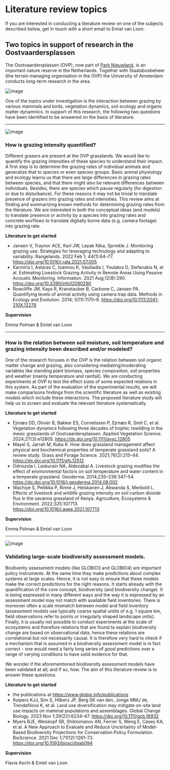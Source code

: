 # Literature review topics

If you are interested in conducting a literature review on one of the subjects described below, get in touch with a short email to Emiel van Loon.

## Two topics in support of research in the Oostvaardersplassen

The Oostvaardersplassen (OVP), now part of [Park Nieuwland](https://www.nationaalparknieuwland.nl/en/the-park), is an important nature reserve in the Netherlands.
Together with Staatsbosbeheer (the terrain managing organisation in the OVP) the University of Amsterdam conducts long-term research in the area. 

![image](https://github.com/user-attachments/assets/e25cb7c8-b196-41c2-b41d-553fd57d3fa0)

One of the topics under investigation is the interaction between grazing by various mammals and birds, vegetation dynamics, soil ecology and organic matter dynamnics.
In support of this research, the following two questions have been identified to be answered on the basis of literature.

---

![image](https://github.com/user-attachments/assets/8254d9e1-b44b-4423-8715-c47f09f79864)

### How is grazing intensity quantified? 

Different grazers are present at the OVP grasslands. We would like to quantify the grazing intensities of these species to understand their impact. 
A first step is to determine the grazing rates of individual animals and generalize that to species or even species groups.
Basic animal physiology and ecology learns us that there are large differences in grazing rates between species, and that there might also be relevant differences between individuals. 
Besides, there are species which pause regularly (for digestion or due to disturbance).
For these reasons it may not be trivial to translate presence of grazers into grazing rates and intensities. 
This review aims at finding and summarizing known methods for determining grazing rates from the literature. 
We are interested in both the conceptual ideas (and models) to translate presence or activity by a species into grazing rates and
concrete worflows to translate digitally borne data (e.g. camera footage) into grazing rate.

**Literature to get started**

- Jansen V, Traynor ACE, Karl JW, Lepak Nika, Sprinkle J.
  Monitoring grazing use: Strategies for leveraging technology and adapting to variability. Rangelands. 2022 Feb 1; 44(1):64–77. https://doi.org/10.1016/j.rala.2021.07.005
- Karmiris I, Astaras C, Ioannou K, Vasiliadis I, Youlatos D, Stefanakis N, et al.
  Estimating Livestock Grazing Activity in Remote Areas Using Passive Acoustic Monitoring. Information. 2021 Aug;12(8):290. https://doi.org/10.3390/info12080290
- Rowcliffe JM, Kays R, Kranstauber B, Carbone C, Jansen PA.
  Quantifying levels of animal activity using camera trap data. Methods in Ecology and Evolution. 2014; 5(11):1170–9. https://doi.org/10.1111/2041-210X.12278

**Supervision**

Emma Polman & Emiel van Loon

---

### How is the relation between soil moisture, soil temperature and grazing intensity been described and/or modeled?

One of the research focuses in the OVP is the relation between soil organic matter change and grazing, also considering mediating/moderating variables like standing plant biomass, species composition, soil properties and weather (mainly temperature and rainfall).
We are conducting experiments at OVP to test the effect sizes of some expected relations in this system. As part of the evaluation of the experimental results, we
will make comparisons findings from the scientific literature as well as existing models which include these interactions. The proposed literature study will help us to screen and evaluate
the relevant literature systematically.

**Literature to get started**

- Ejrnæs DD, Olivier B, Bakker ES, Cornelissen P, Ejrnæs R, Smit C, et al.
  Vegetation dynamics following three decades of trophic rewilding in the mesic grasslands of Oostvaardersplassen. Applied Vegetation Science. 2024;27(3):e12805. https://dx.doi.org/10.1111/avsc.12805 
- Mayel S, Jarrah M, Kuka K.
  How does grassland management affect physical and biochemical properties of temperate grassland soils? A review study. Grass and Forage Science. 2021;76(2):215–44. https://dx.doi.org/10.1111/gfs.12512 
- Odriozola I, Laskurain NA, Aldezabal A.
  Livestock grazing modifies the effect of environmental factors on soil temperature and water content in a temperate grassland. Geoderma. 2014;235–236:347–54. https://dx.doi.org/10.1016/j.geoderma.2014.08.002
- Wachiye S, Pellikka P, Rinne J, Heiskanen J, Abwanda S, Merbold L.
  Effects of livestock and wildlife grazing intensity on soil carbon dioxide flux in the savanna grassland of Kenya. Agriculture, Ecosystems & Environment. 2022;325:107713. https://doi.org/10.1016/j.agee.2021.107713

**Supervision**

Emma Polman & Emiel van Loon

---

![image](https://github.com/user-attachments/assets/41600460-2009-4091-bf4a-e5bb6a15f20b)

### Validating large-scale biodiversity assessment models.

Biodiverity assessment models (like GLOBIO3 and GLOBIO4) are important policy instruments. At the same time they make predictions about complex systems at large scales. Hence, it is not easy to ensure that these models make the correct predictions for the right reasons. 
It starts already with the quantification of the core concept, biodiversity (and biodiversity change). It is being expressed in many different ways and the way it is expressed by an assessment model may not match with available field inventories. There is moreover often a scale mismatch between model and field inventory (assessment models use typically coarse spatial untits of e.g. 1 square km, field observations refer to points or irregularly shaped landscape untis). Finally, it is usually not possible to conduct experiments at the scale of ecosystems and therefore relations that are found to explain biodiversity change are based on observational data, hence these relations are correlational but not necessarily causal. It is therefore very hard to check if a mechanism that is assumed in a biodiversity assessment model is in fact correct - one would need a fairly long series of *good* predictions over a range of varying conditions to have solid evidence for that. 

We wonder if the aforementioned biodiversity assessment models have been validated at all; and if so, how. The aim of this literature review is to answer these questions.

**Literature to get started**

- the publications at https://www.globio.info/publications
- Kuipers KJJ, Sim S, Hilbers JP, Berg SK van den, Jonge MMJ de, Trendafilova K, et al. Land use diversification may mitigate on-site land use impacts on mammal populations and assemblages. Global Change Biology. 2023 Nov 1;29(22):6234–47. https://doi.org/10.1111/gcb.16932
- Myers BJE, Weiskopf SR, Shiklomanov AN, Ferrier S, Weng E, Casey KA, et al. A New Approach to Evaluate and Reduce Uncertainty of Model-Based Biodiversity Projections for Conservation Policy Formulation. BioScience. 2021 Dec 1;71(12):1261–73. https://doi.org/10.1093/biosci/biab094


**Supervision**

Flavia Aschi & Emiel van Loon
